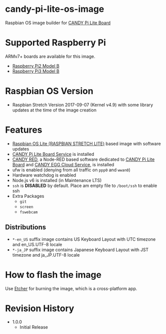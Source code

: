 candy-pi-lite-os-image
===

Raspbian OS image builder for [CANDY Pi Lite Board](https://translate.google.com/translate?sl=auto&tl=en&js=y&prev=_t&hl=en&ie=UTF-8&u=https%3A%2F%2Fwww.candy-line.io%2F製品一覧%2Fcandy-pi-lite%2F&edit-text=&act=url)

# Supported Raspberry Pi

ARMv7+ boards are available for this image.

- [Raspberry Pi2 Model B](https://www.raspberrypi.org/products/raspberry-pi-2-model-b/)
- [Raspberry Pi3 Model B](https://www.raspberrypi.org/products/raspberry-pi-3-model-b/)

# Raspbian OS Version

- Raspbian Stretch Version 2017-09-07 (Kernel v4.9) with some library updates at the time of the image creation

# Features

- [Raspbian OS Lite (RASPBIAN STRETCH LITE)](https://www.raspberrypi.org/downloads/raspbian/) based image with software updates
- [CANDY Pi Lite Board Service](https://github.com/CANDY-LINE/candy-pi-lite-service) is installed
- [CANDY RED](https://github.com/CANDY-LINE/candy-red), a Node-RED based software dedicated to [CANDY Pi Lite Board](https://translate.google.com/translate?sl=auto&tl=en&js=y&prev=_t&hl=en&ie=UTF-8&u=https%3A%2F%2Fwww.candy-line.io%2F製品一覧%2Fcandy-pi-lite%2F&edit-text=&act=url) and [CANDY EGG Cloud Service](https://translate.google.com/translate?hl=en&sl=ja&tl=en&u=https%3A%2F%2Fwww.candy-line.io%2F製品一覧%2Fcandy-red-egg%2F), is installed
- ufw is enabled (denying from all traffic on `ppp0` and `wwan0`)
- Hardware watchdog is enabled
- Node.js v6 is installed (in Maintenance LTS)
- `ssh` is **DISABLED** by default. Place am empty file to `/boot/ssh` to enable ssh
- Extra Packages
  - `git`
  - `screen`
  - `fswebcam`

## Distributions

- `*-en_US` suffix image contains US Keyboard Layout with UTC timezone and en_US.UTF-8 locale
- `*-ja_JP` suffix image contains Japanese Keyboard Layout with JST timezone and ja_JP.UTF-8 locale

# How to flash the image

Use [Etcher](https://etcher.io) for burning the image, which is a cross-platform app.

# Revision History

* 1.0.0
  - Initial Release
